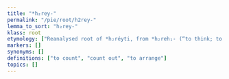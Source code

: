 ```yaml
---
title: "*h₂rey-"
permalink: "/pie/root/h2rey-"
lemma_to_sort: "h₂rey-"
klass: root
etymology: ["Reanalysed root of *h₂réyti, from *h₂reh₁- (“to think; to count”) +‎ *-éyti (*éy-present suffix)."]
markers: []
synonyms: []
definitions: ["to count", "count out", "to arrange"]
topics: []
---
```

